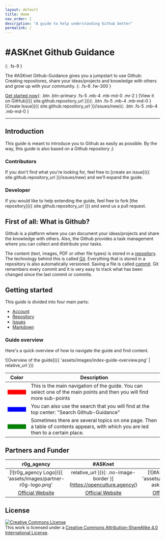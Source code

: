 ```yaml
---
layout: default
title: Home
nav_order: 1
description: "A guide to help understanding Github better"
permalink: /
---
```


# #ASKnet Github Guidance
{: .fs-9 }

The #ASKnet Github-Guidance gives you a jumpstart to use Github: Creating repositores, share your ideas/projects and knowledge with others and grow up with your community.
{: .fs-6 .fw-300 }

[Get started now](#getting-started){: .btn .btn-primary .fs-5 .mb-4 .mb-md-0 .mr-2 } [View it on GitHub]({{ site.github.repository_url }}){: .btn .fs-5 .mb-4 .mb-md-0 } [Create Issue]({{ site.github.repository_url }}/issues/new){: .btn .fs-5 .mb-4 .mb-md-0 }

---

## Introduction

This guide is meant to introduce you to Github as easily as possible. By the way, this guide is also based on a Github repository ;)

### Contributors
If you don't find what you're looking for, feel free to [create an issue]({{ site.github.repository_url }}/issues/new) and we'll expand the guide.

### Developer
If you would like to help extending the guide, feel free to fork [the repository]({{ site.github.repository_url }}) and send us a pull request.

## First of all: What is Github?

Github is a platform where you can document your ideas/projects and share the knowledge with others. Also, the Github provides a task management where you can collect and distribute your tasks.

The content (text, images, PDF or other file types) is stored in a [repository](pages/github-repo). The technology behind this is called [Git](https://en.wikipedia.org/wiki/Git). Everything that is stored in a repository is also automatically versioned. Saving a file is called [commit](https://en.wikipedia.org/wiki/Commit_(version_control)). Git remembers every commit and it is very easy to track what has been changed since the last commit or commits.

## Getting started

This guide is divided into four main parts:
- [Account](pages/github-account)
- [Repository](pages/github-repo)
- [Issues](pages/github-issues)
- [Markdown](pages/github-markdown)

### Guide overview

Here's a quick overview of how to navigate the guide and find content.

![Overview of the guide]({{  'assets/images/index-guide-overview.png' | relative_url }})

| Color | Description |
| ----- | ---- |
| <span style="display:block; width:60px; height:15px; background-color:red;"></span> | This is the main navigation of the guide. You can select one of the main points and then you will find more sub-points |
| <span style="display:block; width:60px; height:15px; background-color:blue;"></span> | You can also use the search that you will find at the top center: "Search Github-Guidance" |
| <span style="display:block; width:60px; height:15px; background-color:green;"></span> | Sometimes there are several topics on one page. Then a table of contents appears, with which you are led then to a certain place. |

## Partners and Funder

| r0g_agency | #ASKnet | BMZ |
| :--------: | :----: | :-------: |
|[![r0g_agency Logo]({{  'assets/images/partner-r0g-logo.png' | relative_url }}){: .no-image-border }](https://openculture.agency/)|[![#ASKnet Logo]({{  'assets/images/partner-asknet-logo.jpg' | relative_url }}){: .no-image-border }](https://github.com/ASKnet-Open-Training) | [![BMZ Logo]({{  'assets/images/founder_BMZ.jpg' | relative_url }}){: .no-image-border }](https://www.bmz.de/en/) |
| [Official Website](https://openculture.agency/) | [Official Website](https://github.com/ASKnet-Open-Training) | [Official Website](https://www.bmz.de/en/) |

## License

<a rel="license" href="http://creativecommons.org/licenses/by-sa/4.0/"><img alt="Creative Commons License" style="border-width:0" src="https://i.creativecommons.org/l/by-sa/4.0/88x31.png" /></a><br />This work is licensed under a <a rel="license" href="http://creativecommons.org/licenses/by-sa/4.0/">Creative Commons Attribution-ShareAlike 4.0 International License</a>.
